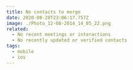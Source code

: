 ```yaml
---
title: No contacts to merge
date: 2020-08-28T23:06:17.757Z
image: ./Photo_12-08-2014_14_05_22.png
related:
  - No recent meetings or interactions
  - No recently updated or verified contacts
tags:
  - mobile
  - ios
---
```

